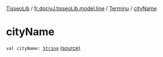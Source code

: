 [TisseoLib](../../index.md) / [fr.docjyJ.tisseoLib.model.line](../index.md) / [Terminu](index.md) / [cityName](./city-name.md)

# cityName

`val cityName: `[`String`](https://kotlinlang.org/api/latest/jvm/stdlib/kotlin/-string/index.html) [(source)](https://github.com/docjyJ/TisseoLib/tree/master/src/main/kotlin/fr/docjyJ/tisseoLib/model/line/Terminu.kt#L8)